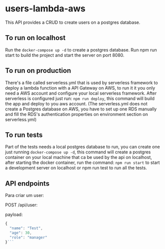 # users-lambda-aws
This API provides a CRUD to create users on a postgres database.

## To run on localhost
Run the `docker-compose up -d` to create a postgres database.
Run npm run start to build the project and start the server on port 8080.


## To run on production
There's a file called serverless.yml that is used by serverless framework to deploy a lambda function 
with a API Gateway on AWS, to run it it you only need a AWS account and configure your local serverless framework.
After serverless is configured just run: `npm run deploy`, this command will build the app and deploy to you aws account.
(The serverless.yml does not create a Postgres database on AWS, you have to set up one RDS manually and fill the RDS's authentication properties on environment section on serverless.yml)

## To run tests
Part of the tests needs a local postgres database to run, you can create one just running `docker-compose up -d`, this command will create a postgres container on your local machine that ca be used by the api on localhost, after starting the docker container, run the command: `npm run start` to start a development server on localhost or npm run test to run all the tests.

## API endpoints

Para criar um user:

POST /api/user:

payload: 
```javascript
{
  "name": "Test",
  "age": 30,
  "role": "manager"
}```
